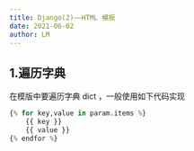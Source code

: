 ```yaml
---
title: Django(2)——HTML 模板
date: 2021-06-02
author: LM
---
```


## 1.遍历字典

在模版中要遍历字典 dict ，一般使用如下代码实现

```python
{% for key,value in param.items %} 
    {{ key }}
    {{ value }}
{% endfor %}
```

